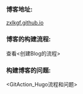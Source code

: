 ### 博客地址:  
[zxlkgf.github.io](https://www.zxlkgf.com/)  
### 博客的构建流程:  
查看<创建Blog的流程>  
### 构建博客的问题:
<GitAction_Hugo流程和问题>  
